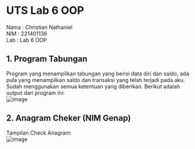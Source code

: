# UTS Lab 6 OOP
Nama    : Christian Nathaniel <br>
NIM     : 221401136 <br>
Lab     : Lab 6 OOP <br>

## 1. Program Tabungan
Program yang menampilkan tabungan yang berisi data diri dan saldo, ada pula yang menampilkan saldo dan transaksi yang telah terjadi pada aku. Sudah menggunakan semua ketentuan yang diberikan. Berikut adalah output dari program ini:<br>
![image](https://github.com/ChristianNathanielP/UTS_Lab6_OOP/assets/114709222/efc382a1-01d3-4845-ae3c-fb7c3b4272d4)

## 2. Anagram Cheker (NIM Genap)
Tampilan Check Anagram: <br>
![image](https://github.com/ChristianNathanielP/UTS_Lab6_OOP/assets/114709222/f1fa713e-a9c0-47f0-8db9-7d46c5c42987)
